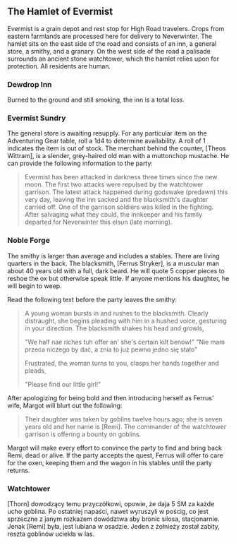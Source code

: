 ## The Hamlet of Evermist 
Evermist is a grain depot and rest stop for High Road travelers. Crops from eastern farmlands are processed here for delivery to Neverwinter. The hamlet sits on the east side of the road and consists of an inn, a general store, a smithy, and a granary. On the west side of the road a palisade
surrounds an ancient stone watchtower, which the hamlet relies upon for protection. All residents are human.

### Dewdrop Inn
Burned to the ground and still smoking, the inn is a total loss.

### Evermist Sundry
The general store is awaiting resupply. For any particular item on the Adventuring Gear table, roll a 1d4 to determine availability. A roll of 1 indicates the item is out of stock.
The merchant behind the counter, [Theos Wittram], is a slender, grey-haired old man with a muttonchop mustache.
He can provide the following information to the party:

> Evermist has been attacked in darkness three times since the new moon. The first two attacks were repulsed by the watchtower garrison. The latest attack happened during godswake (predawn) this very day, leaving the inn sacked and the blacksmith's daughter carried off. One of the garrison soldiers was killed in the fighting. After salvaging what they could, the innkeeper and his family departed for Neverwinter this elsun (late morning).

### Noble Forge
The smithy is larger than average and includes a stables. There are living quarters in the back. The blacksmith, [Ferrus Stryker], is a muscular man about 40 years old with a full, dark beard. He will  quote 5 copper pieces to reshoe the ox but otherwise speak little. If anyone mentions his daughter, he will begin to weep.

Read the following text before the party leaves the smithy:
> A young woman bursts in and rushes to the blacksmith. 
> Clearly distraught, she begins pleading with him in a hushed voice, gesturing in your direction. The blacksmith shakes his head and growls, 
> 
> "We half nae riches tuh offer an' she's certain kilt benow!" 
> "Nie mam przeca niczego by dać, a znia to już pewno jedno się stało"
> 
> Frustrated, the woman turns to you, clasps her hands together and pleads, 
> 
> "Please find our little girl!"
> 
After apologizing for being bold and then introducing herself as Ferrus' wife, Margot will blurt out the following:

> Their daughter was taken by goblins twelve hours ago; she is seven years old and her name is [Remi].
The commander of the watchtower garrison is offering a bounty on goblins.

Margot will make every effort to convince the party to find and bring back Remi, dead or alive.
If the party accepts the quest, Ferrus will offer to care for the oxen, keeping them and the wagon in his stables until the party returns.

### Watchtower
[Thorn] dowodzący temu przyczółkowi, opowie, że daja 5 SM za każde ucho goblina.
Po ostatniej napaści, nawet wyruszyli w pościg, co jest sprzeczne z janym rozkazem dowództwa aby bronic silosa, stacjonarnie. Jenak [Remi] była, jest lubiana w osadzie. Jeden z żołnieży został zabity, reszta goblinów uciekła w las.







